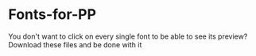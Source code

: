 # Fonts-for-PP
You don't want to click on every single font to be able to see its preview? Download these files and be done with it
